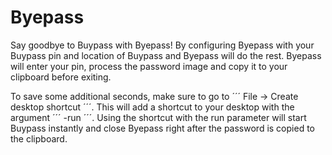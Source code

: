 Byepass
=======
Say goodbye to Buypass with Byepass! By configuring Byepass with your Buypass pin and location of Buypass and Byepass will do the rest. Byepass will enter your pin, process the password image and copy it to your clipboard before exiting.

To save some additional seconds, make sure to go to ´´´ File -> Create desktop shortcut ´´´. This will add a shortcut to your desktop with the argument ´´´ -run ´´´. Using the shortcut with the run parameter will start Buypass instantly and close Byepass right after the password is copied to the clipboard.




